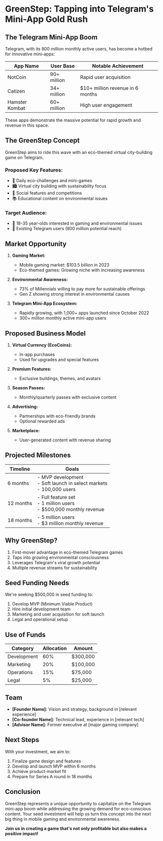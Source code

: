 # GreenStep: Tapping into Telegram's Mini-App Gold Rush

## The Telegram Mini-App Boom

Telegram, with its 800 million monthly active users, has become a hotbed for innovative mini-apps:

| App Name | User Base | Notable Achievement |
|----------|-----------|---------------------|
| NotCoin | 90+ million | Rapid user acquisition |
| Catizen | 34+ million | $10+ million revenue in 6 months |
| Hamster Kombat | 60+ million | High user engagement |

These apps demonstrate the massive potential for rapid growth and revenue in this space.

## The GreenStep Concept

GreenStep aims to ride this wave with an eco-themed virtual city-building game on Telegram.

### Proposed Key Features:
- 🌱 Daily eco-challenges and mini-games
- 🏙️ Virtual city building with sustainability focus
- 🤝 Social features and competitions
- 📚 Educational content on environmental issues

### Target Audience:
- 👥 18-35 year-olds interested in gaming and environmental issues
- 📱 Existing Telegram users (800 million potential reach)

## Market Opportunity

1. **Gaming Market:**
   - Mobile gaming market: $103.5 billion in 2023
   - Eco-themed games: Growing niche with increasing awareness

2. **Environmental Awareness:**
   - 73% of Millennials willing to pay more for sustainable offerings
   - Gen Z showing strong interest in environmental causes

3. **Telegram Mini-App Ecosystem:**
   - Rapidly growing, with 1,000+ apps launched since October 2022
   - 300+ million monthly active mini-app users

## Proposed Business Model

1. **Virtual Currency (EcoCoins):**
   - In-app purchases
   - Used for upgrades and special features

2. **Premium Features:**
   - Exclusive buildings, themes, and avatars

3. **Season Passes:**
   - Monthly/quarterly passes with exclusive content

4. **Advertising:**
   - Partnerships with eco-friendly brands
   - Optional rewarded ads

5. **Marketplace:**
   - User-generated content with revenue sharing

## Projected Milestones

| Timeline | Goals |
|----------|-------|
| 6 months | - MVP development<br>- Soft launch in select markets<br>- 100,000 users |
| 12 months | - Full feature set<br>- 1 million users<br>- $500,000 monthly revenue |
| 18 months | - 5 million users<br>- $3 million monthly revenue |

## Why GreenStep?

1. First-mover advantage in eco-themed Telegram games
2. Taps into growing environmental consciousness
3. Leverages Telegram's viral growth potential
4. Multiple revenue streams for sustainability

## Seed Funding Needs

We're seeking $500,000 in seed funding to:
1. Develop MVP (Minimum Viable Product)
2. Hire initial development team
3. Marketing and user acquisition for soft launch
4. Legal and operational setup

## Use of Funds

| Category | Allocation | Amount |
|----------|------------|--------|
| Development | 60% | $300,000 |
| Marketing | 20% | $100,000 |
| Operations | 15% | $75,000 |
| Legal | 5% | $25,000 |

## Team

- **[Founder Name]:** Vision and strategy, background in [relevant experience]
- **[Co-founder Name]:** Technical lead, experience in [relevant tech]
- **[Advisor Name]:** Former executive at [major gaming company]

## Next Steps

With your investment, we aim to:
1. Finalize game design and features
2. Develop and launch MVP within 6 months
3. Achieve product-market fit
4. Prepare for Series A round in 18 months

## Conclusion

GreenStep represents a unique opportunity to capitalize on the Telegram mini-app boom while addressing the growing demand for eco-conscious content. Your seed investment will help us turn this concept into the next big thing in mobile gaming and environmental awareness.

**Join us in creating a game that's not only profitable but also makes a positive impact!**
